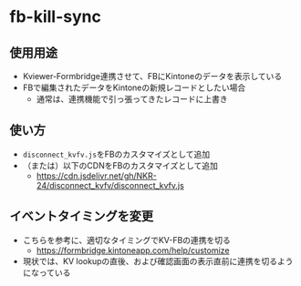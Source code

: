 # fb-kill-sync

## 使用用途

- Kviewer-Formbridge連携させて、FBにKintoneのデータを表示している
- FBで編集されたデータをKintoneの新規レコードとしたい場合
  - 通常は、連携機能で引っ張ってきたレコードに上書き

## 使い方

- `disconnect_kvfv.js`をFBのカスタマイズとして追加
- （または）以下のCDNをFBのカスタマイズとして追加
  - https://cdn.jsdelivr.net/gh/NKR-24/disconnect_kvfv/disconnect_kvfv.js

## イベントタイミングを変更
- こちらを参考に、適切なタイミングでKV-FBの連携を切る
  - https://formbridge.kintoneapp.com/help/customize
- 現状では、KV lookupの直後、および確認画面の表示直前に連携を切るようになっている